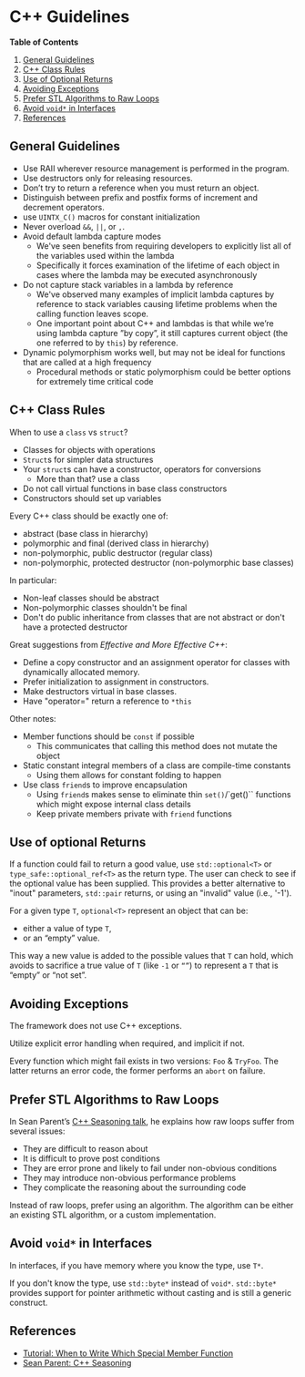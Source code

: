 # C++ Guidelines

**Table of Contents**

1. [General Guidelines](#general-guidelines)
2. [C++ Class Rules](#c-class-rules)
3. [Use of Optional Returns](#use-of-optional-returns)
4. [Avoiding Exceptions](#avoiding-exceptions)
5. [Prefer STL Algorithms to Raw Loops](#prefer-stl-algorithms-to-raw-loops)
6. [Avoid `void*` in Interfaces](#avoid-void-in-interfaces)
7. [References](#references)

## General Guidelines

* Use RAII wherever resource management is performed in the program.
* Use destructors only for releasing resources.
* Don’t try to return a reference when you must return an object.
* Distinguish between prefix and postfix forms of increment and decrement operators.
* use `UINTX_C()` macros for constant initialization
* Never overload `&&`, `||`, or `,`.
* Avoid default lambda capture modes
    * We've seen benefits from requiring developers to explicitly list all of the variables used within the lambda
    * Specifically it forces examination of the lifetime of each object in cases where the lambda may be executed asynchronously
* Do not capture stack variables in a lambda by reference
    * We've observed many examples of implicit lambda captures by reference to stack variables causing lifetime problems when the calling function leaves scope.
    * One important point about C++ and lambdas is that while we’re using lambda capture ”by copy”, it still captures current object (the one referred to by `this`) by reference.
* Dynamic polymorphism works well, but may not be ideal for functions that are called at a high frequency
    * Procedural methods or static polymorphism could be better options for extremely time critical code


## C++ Class Rules

When to use a `class` vs `struct`?

* Classes for objects with operations
* `Struct`s for simpler data structures
* Your `struct`s can have a constructor, operators for conversions
	* More than that? use a class
* Do not call virtual functions in base class constructors
* Constructors should set up variables

Every C++ class should be exactly one of:

* abstract (base class in hierarchy)
* polymorphic and final (derived class in hierarchy)
* non-polymorphic, public destructor (regular class)
* non-polymorphic, protected destructor (non-polymorphic base classes)

In particular:

* Non-leaf classes should be abstract
* Non-polymorphic classes shouldn't be final
* Don't do public inheritance from classes that are not abstract or don't have a protected destructor

Great suggestions from *Effective and More Effective C++*:

* Define a copy constructor and an assignment operator for classes with dynamically allocated memory.
* Prefer initialization to assignment in constructors.
* Make destructors virtual in base classes.
* Have "operator=" return a reference to `*this`

Other notes:

* Member functions should be `const` if possible
    * This communicates that calling this method does not mutate the object
* Static constant integral members of a class are compile-time constants
    * Using them allows for constant folding to happen
* Use class `friend`s to improve encapsulation
    * Using `friend`s makes sense to eliminate thin `set()`/`get()`` functions which might expose internal class details
    * Keep private members private with `friend` functions

## Use of optional Returns

If a function could fail to return a good value, use `std::optional<T>` or `type_safe::optional_ref<T>` as the return type. The user can check to see if the optional value has been supplied. This provides a better alternative to "inout" parameters, `std::pair` returns, or using an "invalid" value (i.e., '-1').

For a given type `T`, `optional<T>` represent an object that can be:
* either a value of type `T`,
* or an “empty” value.

This way a new value is added to the possible values that `T` can hold, which avoids to sacrifice a true value of `T` (like `-1` or `“”`) to represent a `T` that is “empty” or “not set”.

## Avoiding Exceptions

The framework does not use C++ exceptions.

Utilize explicit error handling when required, and implicit if not.

Every function which might fail exists in two versions: `Foo` & `TryFoo`. The latter returns an error code, the former performs an `abort` on failure.

## Prefer STL Algorithms to Raw Loops

In Sean Parent’s [C++ Seasoning talk](http://sean-parent.stlab.cc/presentations/2013-09-11-cpp-seasoning/cpp-seasoning.pdf), he explains how raw loops suffer from several issues:

* They are difficult to reason about
* It is difficult to prove post conditions
* They are error prone and likely to fail under non-obvious conditions
* They may introduce non-obvious performance problems
* They complicate the reasoning about the surrounding code

Instead of raw loops, prefer using an algorithm. The algorithm can be either an existing STL algorithm, or a custom implementation.

## Avoid `void*` in Interfaces

In interfaces, if you have memory where you know the type, use `T*`.

If you don't know the type, use `std::byte*` instead of `void*`. `std::byte*` provides support for pointer arithmetic without casting and is still a generic construct.

## References

* [Tutorial: When to Write Which Special Member Function](https://foonathan.net/blog/2019/02/26/special-member-functions.html)
* [Sean Parent: C++ Seasoning](http://sean-parent.stlab.cc/presentations/2013-09-11-cpp-seasoning/cpp-seasoning.pdf)
